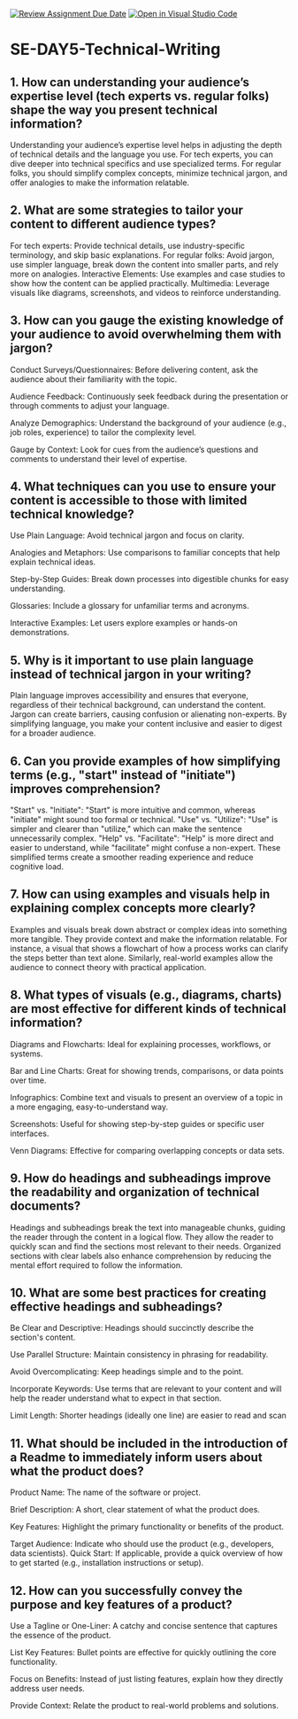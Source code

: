 [![Review Assignment Due Date](https://classroom.github.com/assets/deadline-readme-button-22041afd0340ce965d47ae6ef1cefeee28c7c493a6346c4f15d667ab976d596c.svg)](https://classroom.github.com/a/zsAR-pyY)
[![Open in Visual Studio Code](https://classroom.github.com/assets/open-in-vscode-2e0aaae1b6195c2367325f4f02e2d04e9abb55f0b24a779b69b11b9e10269abc.svg)](https://classroom.github.com/online_ide?assignment_repo_id=18462585&assignment_repo_type=AssignmentRepo)
# SE-DAY5-Technical-Writing
## 1. How can understanding your audience’s expertise level (tech experts vs. regular folks) shape the way you present technical information?
Understanding your audience’s expertise level helps in adjusting the depth of technical details and the language you use. For tech experts, you can dive deeper into technical specifics and use specialized terms. For regular folks, you should simplify complex concepts, minimize technical jargon, and offer analogies to make the information relatable.

## 2. What are some strategies to tailor your content to different audience types?
For tech experts: Provide technical details, use industry-specific terminology, and skip basic explanations.
For regular folks: Avoid jargon, use simpler language, break down the content into smaller parts, and rely more on analogies.
Interactive Elements: Use examples and case studies to show how the content can be applied practically.
Multimedia: Leverage visuals like diagrams, screenshots, and videos to reinforce understanding.

## 3. How can you gauge the existing knowledge of your audience to avoid overwhelming them with jargon?
Conduct Surveys/Questionnaires: Before delivering content, ask the audience about their familiarity with the topic.

Audience Feedback: Continuously seek feedback during the presentation or through comments to adjust your language.

Analyze Demographics: Understand the background of your audience (e.g., job roles, experience) to tailor the complexity level.

Gauge by Context: Look for cues from the audience’s questions and comments to understand their level of expertise.

## 4. What techniques can you use to ensure your content is accessible to those with limited technical knowledge?

Use Plain Language: Avoid technical jargon and focus on clarity.

Analogies and Metaphors: Use comparisons to familiar concepts that help explain technical ideas.

Step-by-Step Guides: Break down processes into digestible chunks for easy understanding.

Glossaries: Include a glossary for unfamiliar terms and acronyms.

Interactive Examples: Let users explore examples or hands-on demonstrations.

## 5. Why is it important to use plain language instead of technical jargon in your writing?

Plain language improves accessibility and ensures that everyone, regardless of their technical background, can understand the content. Jargon can create barriers, causing confusion or alienating non-experts. By simplifying language, you make your content inclusive and easier to digest for a broader audience.

## 6. Can you provide examples of how simplifying terms (e.g., "start" instead of "initiate") improves comprehension?
"Start" vs. "Initiate": "Start" is more intuitive and common, whereas "initiate" might sound too formal or technical.
"Use" vs. "Utilize": "Use" is simpler and clearer than "utilize," which can make the sentence unnecessarily complex.
"Help" vs. "Facilitate": "Help" is more direct and easier to understand, while "facilitate" might confuse a non-expert.
These simplified terms create a smoother reading experience and reduce cognitive load.

## 7. How can using examples and visuals help in explaining complex concepts more clearly?

Examples and visuals break down abstract or complex ideas into something more tangible. They provide context and make the information relatable. For instance, a visual that shows a flowchart of how a process works can clarify the steps better than text alone. Similarly, real-world examples allow the audience to connect theory with practical application.

## 8. What types of visuals (e.g., diagrams, charts) are most effective for different kinds of technical information?
Diagrams and Flowcharts: Ideal for explaining processes, workflows, or systems.

Bar and Line Charts: Great for showing trends, comparisons, or data points over time.

Infographics: Combine text and visuals to present an overview of a topic in a more engaging, easy-to-understand way.

Screenshots: Useful for showing step-by-step guides or specific user interfaces.

Venn Diagrams: Effective for comparing overlapping concepts or data sets.

## 9. How do headings and subheadings improve the readability and organization of technical documents?

Headings and subheadings break the text into manageable chunks, guiding the reader through the content in a logical flow. They allow the reader to quickly scan and find the sections most relevant to their needs. Organized sections with clear labels also enhance comprehension by reducing the mental effort required to follow the information.

## 10. What are some best practices for creating effective headings and subheadings?

Be Clear and Descriptive: Headings should succinctly describe the section's content.

Use Parallel Structure: Maintain consistency in phrasing for readability.

Avoid Overcomplicating: Keep headings simple and to the point.

Incorporate Keywords: Use terms that are relevant to your content and will help the reader understand what to expect in that section.

Limit Length: Shorter headings (ideally one line) are easier to read and scan

## 11. What should be included in the introduction of a Readme to immediately inform users about what the product does?

Product Name: The name of the software or project.

Brief Description: A short, clear statement of what the product does.

Key Features: Highlight the primary functionality or benefits of the product.

Target Audience: Indicate who should use the product (e.g., developers, data scientists).
Quick Start: If applicable, provide a quick overview of how to get started (e.g., installation instructions or setup).


## 12. How can you successfully convey the purpose and key features of a product?

Use a Tagline or One-Liner: A catchy and concise sentence that captures the essence of the product.

List Key Features: Bullet points are effective for quickly outlining the core functionality.

Focus on Benefits: Instead of just listing features, explain how they directly address user needs.

Provide Context: Relate the product to real-world problems and solutions.
